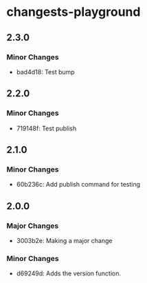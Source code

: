 # changests-playground

## 2.3.0

### Minor Changes

- bad4d18: Test bump

## 2.2.0

### Minor Changes

- 719148f: Test publish

## 2.1.0

### Minor Changes

- 60b236c: Add publish command for testing

## 2.0.0

### Major Changes

- 3003b2e: Making a major change

### Minor Changes

- d69249d: Adds the version function.
